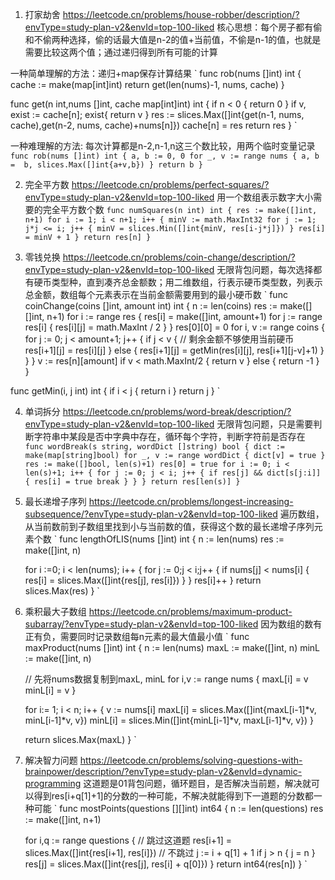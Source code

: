 1. 打家劫舍
https://leetcode.cn/problems/house-robber/description/?envType=study-plan-v2&envId=top-100-liked
核心思想：每个房子都有偷和不偷两种选择，偷的话最大值是n-2的值+当前值，不偷是n-1的值，也就是需要比较这两个值；通过递归得到所有可能的计算


一种简单理解的方法：递归+map保存计算结果
`
func rob(nums []int) int {
   cache := make(map[int]int)
   return get(len(nums)-1, nums, cache)
}


func get(n int,nums []int, cache map[int]int) int {
    if n < 0 {
        return 0
    }
    if v, exist := cache[n]; exist{
        return v
    }
    res := slices.Max([]int{get(n-1, nums, cache),get(n-2, nums, cache)+nums[n]})
    cache[n] = res
    return res
}
`

一种难理解的方法: 每次计算都是n-2,n-1,n这三个数比较，用两个临时变量记录
`
func rob(nums []int) int {
   a, b := 0, 0
   for _, v := range nums {
        a, b =  b, slices.Max([]int{a+v,b})
   }
    return b
}
`

2. 完全平方数
https://leetcode.cn/problems/perfect-squares/?envType=study-plan-v2&envId=top-100-liked
用一个数组表示数字大小需要的完全平方数个数
`
func numSquares(n int) int {
    res := make([]int, n+1)
    for i := 1; i < n+1; i++ {
        minV := math.MaxInt32
        for j := 1; j*j <= i; j++ {
            minV = slices.Min([]int{minV, res[i-j*j]})
        }
        res[i] = minV + 1
    }
    return res[n]
}
`

3. 零钱兑换
https://leetcode.cn/problems/coin-change/description/?envType=study-plan-v2&envId=top-100-liked
无限背包问题，每次选择都有硬币类型种，直到凑齐总金额数；用二维数组，行表示硬币类型数，列表示总金额，数组每个元素表示在当前金额需要用到的最小硬币数
`
func coinChange(coins []int, amount int) int {
	n := len(coins)
	res := make([][]int, n+1)
	for i := range res {
		res[i] = make([]int, amount+1)
		for j := range res[i] {
			res[i][j] = math.MaxInt / 2
		}
	}
	res[0][0] = 0
	for i, v := range coins {
		for j := 0; j < amount+1; j++ {
			if j < v {
				// 剩余金额不够使用当前硬币
				res[i+1][j] = res[i][j]
			} else {
				res[i+1][j] = getMin(res[i][j], res[i+1][j-v]+1)
			}
		}
	}
	v := res[n][amount]
	if v < math.MaxInt/2 {
		return v
	} else {
		return -1
	}
}

func getMin(i, j int) int {
	if i < j {
		return i
	}
	return j
}
`

4. 单词拆分
https://leetcode.cn/problems/word-break/description/?envType=study-plan-v2&envId=top-100-liked
无限背包问题，只是需要判断字符串中某段是否中字典中存在，循环每个字符，判断字符前是否存在
`
func wordBreak(s string, wordDict []string) bool {
	dict := make(map[string]bool)
	for _, v := range wordDict {
		dict[v] = true
	}
	res := make([]bool, len(s)+1)
	res[0] = true
	for i := 0; i < len(s)+1; i++ {
		for j := 0; j < i; j++ {
			if res[j] && dict[s[j:i]] {
				res[i] = true
				break
			}
		}
	}
	return res[len(s)]
}
`

5. 最长递增子序列
https://leetcode.cn/problems/longest-increasing-subsequence/?envType=study-plan-v2&envId=top-100-liked
遍历数组，从当前数前到子数组里找到小与当前数的值，获得这个数的最长递增子序列元素个数
`
func lengthOfLIS(nums []int) int {
    n := len(nums)
    res := make([]int, n)

    for i :=0; i < len(nums); i++ {
        for j := 0;j < i;j++ {
            if nums[j] < nums[i] {
                res[i] = slices.Max([]int{res[j], res[i]})
            }
        }
        res[i]++
    }
    return slices.Max(res)
}
`

6. 乘积最大子数组
https://leetcode.cn/problems/maximum-product-subarray/?envType=study-plan-v2&envId=top-100-liked
因为数组的数有正有负，需要同时记录数组每n元素的最大值最小值
`
func maxProduct(nums []int) int {
    n := len(nums)
    maxL := make([]int, n)
    minL := make([]int, n)

    // 先将nums数据复制到maxL, minL
    for i,v := range nums {
        maxL[i] = v
        minL[i] = v
    }

    for i:= 1; i < n; i++ {
        v := nums[i]
        maxL[i] = slices.Max([]int{maxL[i-1]*v, minL[i-1]*v, v})
        minL[i] = slices.Min([]int{minL[i-1]*v, maxL[i-1]*v, v})
    }

    return slices.Max(maxL)
}
`

7. 解决智力问题
https://leetcode.cn/problems/solving-questions-with-brainpower/description/?envType=study-plan-v2&envId=dynamic-programming
这道题是01背包问题，循环题目，是否解决当前题，解决就可以得到res[i+q[1]+1]的分数的一种可能，不解决就能得到下一道题的分数都一种可能
`
func mostPoints(questions [][]int) int64 {
    n := len(questions)
    res := make([]int, n+1)

    for i,q := range questions {
        // 跳过这道题
        res[i+1] = slices.Max([]int{res[i+1], res[i]})
        // 不跳过
        j := i + q[1] + 1
        if j  > n {
            j = n
        }
        res[j] = slices.Max([]int{res[j], res[i] + q[0]})
    }
    return int64(res[n])
}
`